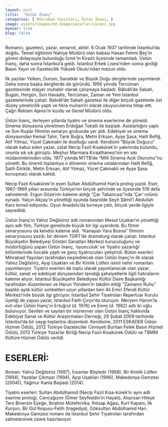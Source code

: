 ```yaml
---
layout: post
title:  "Üstün İnanç"
categories: [ Mihrabad Yayınları, Üstün İnanç, ]
image: assets/images/md-image/yazarlar/uinanc.jpg
myazar: true
blog: false
---
```


Romancı, gazeteci, yazar, senarist, aktör. 6 Ocak 1937 tarihinde İstanbul’da doğdu. Temel eğitimini Nahiye Müdürü olan babası Hasan Fehmi Bey’in görevi dolayısıyla bulunduğu İzmir’in Kirazlı ilçesinde tamamladı. Üstün İnanç, daha sonra İstanbul’a geldi. İstanbul Erkek Lisesi’nden sonra girdiği Basın Yayın ve Gazetecilik Yüksek Okulu’ndan mezun oldu.

İlk yazıları Yelken, Durum, Sanatkâr ve Büyük Doğu dergilerinde yayımlandı. Daha sonra başka dergilerde de göründü. 1956 yılında Tercüman gazetesinde stajyer muhabir olarak çalışmaya başladı. Bâbıâli’de Sabah, Bugün, Hergün, Son Havadis, Tercüman, Zaman ve Yeni İstanbul gazetelerinde çalıştı. Babıâli’de Sabah gazetesi ile diğer birçok gazetede üst düzey yöneticilik yaptı ve fıkra muharriri olarak okuyucularına hitap etti. Çağrı Reklam Ajansı’nı kurdu ve Genel Müdürü oldu.

Üstün İnanç, ilerleyen yıllarda tiyatro ve sinema eserlerine de yöneldi. Sinema dünyasına yönetmen Erdoğan Tokatlı ile başladı. Asistanlığını yaptı ve Son Kuşlar filminin senaryo grubunda yer aldı. Edebiyat ve sinema dünyasından Kemal Tahir, Tarık Buğra, Metin Erksan, Ayşe Şasa, Halit Refiğ, Atıf Yılmaz, Yücel Çakmaklı ile dostluğu vardı. Kendisini “Büyük Doğucu” olarak kabul eden yazar, üstat Necip Fazıl Kısakürek’in yakınında bulundu, onunla sık sık görüştü. Meşhur Marmara Kıraathanesi’nin en sıkı müdavimlerinden oldu. 1977 yılında MTTB’de “Milli Sinema Açık Oturumu”nu yönetti. Bu önemli toplantıya o dönemin sinema ustalarından Halit Refiğ, Salih Diriklik, Metin Erksan, Atıf Yılmaz, Yücel Çakmaklı ve Ayşe Şasa konuşmacı olarak katıldı.

Necip Fazıl Kısakürek’in eseri Sultan Abdülhamid Han’a prolog yazdı. Eser, 1967-1969 yılları arasında Türkiye’nin birçok şehrinde ve ilçesinde 519 defa sahnelendi. Ergun Göze’nin kaleme aldığı “Çar Tabancası”nda ‘Çar’ rolünü oynadı. Yalçın Akçay’ın yönettiği oyunda başrolde Şeyh Şâmil’i Abdullah Kars temsil ediyordu. Oyun Anadolu’da turneye çıktı, birçok yerde ilgiyle seyredildi.

Üstün İnanç’ın Yalnız Değilsiniz adlı romanından Mesut Uçakan’ın yönettiği aynı adlı film, Türkiye genelinde büyük bir ilgi uyandırdı. Bu filmin senaryosunu da kendisi kaleme aldı. “Kanayan Yara Bosna” filminin senaryosunu yazdı; bir dönem TGRT’de dramaturg olarak çalıştı. İstanbul Büyükşehir Belediyesi Gösteri Sanatları Merkezi kuruculuğunu ve müdürlüğünü yapan Üstün İnanç, ‘oyunculuk’ ve ‘tiyatro yazarlığı’ bölümlerinde hocalık yaptı ve genç tiyatrocuları yetiştirdi. Bütün eserleri Mihrabad Yayınları tarafından neşredilecek olan Üstün İnanç’ın ilk olarak Yalnız Değilsiniz, Ayıp Uşakları ve Bir Kimlik Lütfen isimli nehir romanları yayımlanıyor. Tiyatro eserleri de toplu olarak yayımlanacak olan yazar, kültür, sanat ve edebiyat dünyasından tanıdığı şahsiyetlerle ilgili hatıralarını kaleme alıyor. İstanbul Büyükşehir Belediyesi Kültür Daire Başkanlığı tarafından düzenlenen ve Harun Yöndem’in takdim ettiği “Zamanın Ruhu” başlıklı aylık kültür sohbetleri uzun yıllardan beri Ali Emiri Efendi Kültür Merkezi’nde büyük ilgi görüyor. İstanbul Şehir Tiyatroları Repertuar Kurulu üyeliği de yapan yazar, İstanbul Fatih Çırçır’da oturuyor. Meryem Hanım’la evli olan Üstün İnanç’ın Ertuğrul (d. 1976) ve Emre (d. 1982) adlı iki oğlu bulunuyor. Sevilen ve sayılan bir münevver olan Üstün İnanç hakkında Edebiyat Sanat ve Kültür Araştırmaları Derneği, 29 Şubat 2009 tarihinde İstanbul’da bir saygı toplantısı düzenledi. Kendisine, 2011 ESKADER Üstün Hizmet Ödülü, 2012 Türkiye Gazeteciler Cemiyeti Burhan Felek Basın Hizmet Ödülü, 2013 Türkiye Yazarlar Birliği Necip Fazıl Kısakürek Ödülü ve TBMM Kültüre Hizmet Ödülü verildi.

# ESERLERİ:

Roman: Yalnız Değilsiniz (1987), İnsanlar Böyledir (1988), Bir Kimlik Lütfen (1994), Yazıklar Çıkmazı (1994), Ayıp Uşakları (1996), Makedonya Gamzesi (2004)), Yağmur Kanla Başladı (2014).

Tiyatro eserleri: Sultan Abdülhamid (Necip Fazıl Kısa-kürek’in aynı adlı eserine prolog), Cancağızım (Ömer Seyfeddin’in Hayatı), Alışırsan Hileye Ters Binersin Eşeğe, İbrahim Müteferrika, İhtisap Ağası, Kurt Kapanı, İlk Kurşun, Bir Gül Koşusu-Fetih (tragedya), Göksultan Abdülhamid Han. Makedonya Gamzesi romanı da İstanbul Şehir Tiyatroları tarafından sahnelenmek üzere hazırlanıyor.